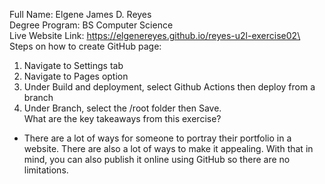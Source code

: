 Full Name: Elgene James D. Reyes\
Degree Program: BS Computer Science\
Live Website Link: https://elgenereyes.github.io/reyes-u2l-exercise02\
Steps on how to create GitHub page:
1. Navigate to Settings tab
2. Navigate to Pages option
3. Under Build and deployment, select Github Actions then deploy from a branch
4. Under Branch, select the /root folder then Save.\
What are the key takeaways from this exercise?
- There are a lot of ways for someone to portray their portfolio in a website. There are also a lot of ways to make it appealing. With that in mind, you can also publish it online using GitHub so there are no limitations.
